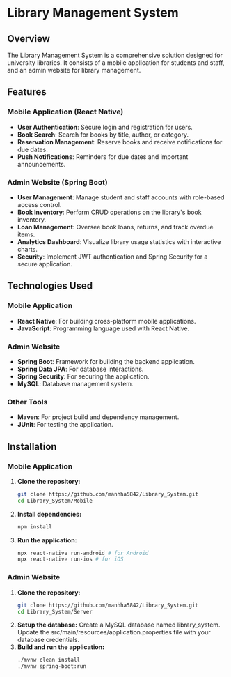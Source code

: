 # Library Management System

## Overview
The Library Management System is a comprehensive solution designed for university libraries. It consists of a mobile application for students and staff, and an admin website for library management.

## Features
### Mobile Application (React Native)
- **User Authentication**: Secure login and registration for users.
- **Book Search**: Search for books by title, author, or category.
- **Reservation Management**: Reserve books and receive notifications for due dates.
- **Push Notifications**: Reminders for due dates and important announcements.

### Admin Website (Spring Boot)
- **User Management**: Manage student and staff accounts with role-based access control.
- **Book Inventory**: Perform CRUD operations on the library's book inventory.
- **Loan Management**: Oversee book loans, returns, and track overdue items.
- **Analytics Dashboard**: Visualize library usage statistics with interactive charts.
- **Security**: Implement JWT authentication and Spring Security for a secure application.

## Technologies Used
### Mobile Application
- **React Native**: For building cross-platform mobile applications.
- **JavaScript**: Programming language used with React Native.

### Admin Website
- **Spring Boot**: Framework for building the backend application.
- **Spring Data JPA**: For database interactions.
- **Spring Security**: For securing the application.
- **MySQL**: Database management system.

### Other Tools
- **Maven**: For project build and dependency management.
- **JUnit**: For testing the application.

## Installation

### Mobile Application
1. **Clone the repository:**
   ```sh
   git clone https://github.com/manhha5842/Library_System.git
   cd Library_System/Mobile
2. **Install dependencies:**
   ```sh
   npm install
4. **Run the application:**
   ```sh
   npx react-native run-android # for Android
   npx react-native run-ios # for iOS

### Admin Website 
1. **Clone the repository:**
   ```sh
   git clone https://github.com/manhha5842/Library_System.git
   cd Library_System/Server
2. **Setup the database:**
   Create a MySQL database named library_system.
   Update the src/main/resources/application.properties file with your database credentials.
4. **Build and run the application:**
      ```sh
   ./mvnw clean install
   ./mvnw spring-boot:run
